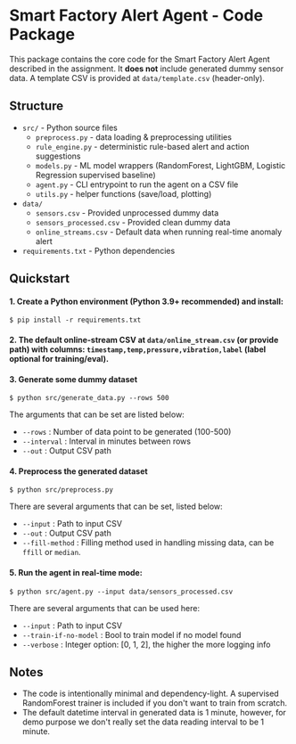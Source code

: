 # Smart Factory Alert Agent - Code Package

This package contains the core code for the Smart Factory Alert Agent described in the assignment. It **does not** include generated dummy sensor data. A template CSV is provided at `data/template.csv` (header-only).

## Structure
- `src/` - Python source files
  - `preprocess.py` - data loading & preprocessing utilities
  - `rule_engine.py` - deterministic rule-based alert and action suggestions
  - `models.py` - ML model wrappers (RandomForest, LightGBM, Logistic Regression supervised baseline)
  - `agent.py` - CLI entrypoint to run the agent on a CSV file
  - `utils.py` - helper functions (save/load, plotting)
- `data/`
  - `sensors.csv` - Provided unprocessed dummy data
  - `sensors_processed.csv` - Provided clean dummy data
  - `online_streams.csv` - Default data when running real-time anomaly alert
- `requirements.txt` - Python dependencies

## Quickstart
#### 1. Create a Python environment (Python 3.9+ recommended) and install:
```
$ pip install -r requirements.txt
```

#### 2. The default online-stream CSV at `data/online_stream.csv` (or provide path) with columns: `timestamp,temp,pressure,vibration,label` (label optional for training/eval).

#### 3. Generate some dummy dataset
```
$ python src/generate_data.py --rows 500
```
The arguments that can be set are listed below:
* `--rows` : Number of data point to be generated (100-500)
* `--interval` : Interval in minutes between rows
* `--out` : Output CSV path

#### 4. Preprocess the generated dataset
```
$ python src/preprocess.py
```
There are several arguments that can be set, listed below:
* `--input` : Path to input CSV
* `--out` : Output CSV path
* `--fill-method` : Filling method used in handling missing data, can be `ffill` or `median`.

#### 5. Run the agent in real-time mode:
```
$ python src/agent.py --input data/sensors_processed.csv
```
There are several arguments that can be used here:
* `--input` : Path to input CSV
* `--train-if-no-model` : Bool to train model if no model found
* `--verbose` : Integer option: [0, 1, 2], the higher the more logging info

## Notes
- The code is intentionally minimal and dependency-light. A supervised RandomForest trainer is included if you don't want to train from scratch.
- The default datetime interval in generated data is 1 minute, however, for demo purpose we don't really set the data reading interval to be 1 minute.

